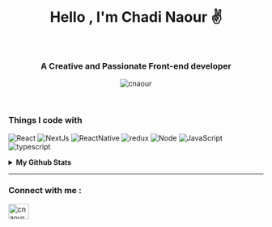 <div align="center">

# Hello , I'm Chadi Naour ✌️
<br />

</div>
<h3 align="center">A Creative and Passionate Front-end developer</h3>
<p align="center"> <img src="https://i.makeagif.com/media/8-17-2015/ow6u2T.gif" alt="cnaour" /> </p>
<br />
<h3>Things I code with</h3>
<p>
  <img alt="React" src="https://img.shields.io/badge/React-20232A?style=for-the-badge&logo=react&logoColor=61DAFB" />
  <img alt="NextJs" src="https://img.shields.io/badge/-NextJs-43853d?style=for-the-badge&logo=Next.js&logoColor=white" />
   <img alt="ReactNative" src="https://img.shields.io/badge/React_Native-20232A?style=for-the-badge&logo=react&logoColor=61DAFB" />
    <img alt="redux" src="https://img.shields.io/badge/Redux-593D88?style=for-the-badge&logo=redux&logoColor=white" />
    <img alt="Node" src="https://img.shields.io/badge/Node.js-43853D?style=for-the-badge&logo=node.js&logoColor=white" />
  <img alt="JavaScript" src="https://img.shields.io/badge/javascript%20-%23323330.svg?&style=for-the-badge&logo=javascript&logoColor=%23F7DF1E"/>
  <img alt="typescript" src="https://img.shields.io/badge/TypeScript-007ACC?style=for-the-badge&logo=typescript&logoColor=white" />
  
</p>
<details>
  <summary><b>My Github Stats</b></summary>
  <br />
  <img height="180em" src="https://github-profile-summary-cards.vercel.app/api/cards/profile-details?username=ChadiNaour&theme=radical" />
  <br/>
  <img height="180em" src="https://github-profile-summary-cards.vercel.app/api/cards/productive-time?username=ChadiNaour&theme=radical"/>
  <img height="180em" src="https://github-profile-summary-cards.vercel.app/api/cards/stats?username=ChadiNaour&theme=radical"/>
  <img height="180em" src="https://github-profile-summary-cards.vercel.app/api/cards/repos-per-language?username=ChadiNaour&theme=radical"/>
  <img height="180em" src="https://github-profile-summary-cards.vercel.app/api/cards/most-commit-language?username=ChadiNaour&theme=radical"/>

  [![Top Langs](https://github-readme-stats.vercel.app/api/top-langs/?username=ChadiNaour&langs_count=10&theme=radical&hide=c,Makefile)](https://github.com/anuraghazra/github-readme-stats)
  </details>
  
 <hr />
<h3 align="left">Connect with me :</h3>

<p align="left">
<a href="https://www.linkedin.com/in/chadi-naour-495506209/" target="blank"><img align="center" src="https://raw.githubusercontent.com/rahuldkjain/github-profile-readme-generator/master/src/images/icons/Social/linked-in-alt.svg" alt="cnaour" height="30" width="40" /></a>
</p>

<br />

